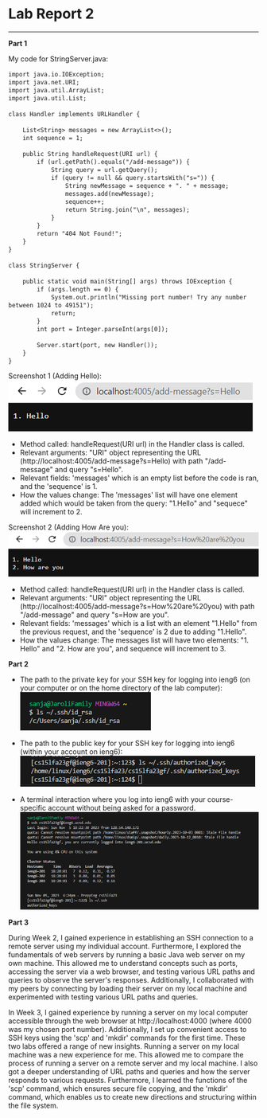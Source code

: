 # Lab Report 2
***

**Part 1** <br>

My code for StringServer.java:
```
import java.io.IOException;
import java.net.URI;
import java.util.ArrayList;
import java.util.List;

class Handler implements URLHandler {

    List<String> messages = new ArrayList<>();
    int sequence = 1;

    public String handleRequest(URI url) {
        if (url.getPath().equals("/add-message")) {
            String query = url.getQuery();
            if (query != null && query.startsWith("s=")) {
                String newMessage = sequence + ". " + message;
                messages.add(newMessage);
                sequence++;
                return String.join("\n", messages);
            }
        }
        return "404 Not Found!";
    }
}

class StringServer {
   
    public static void main(String[] args) throws IOException {
        if (args.length == 0) {
            System.out.println("Missing port number! Try any number between 1024 to 49151");
            return;
        }
        int port = Integer.parseInt(args[0]);

        Server.start(port, new Handler());
    }
}
```
Screenshot 1 (Adding Hello): <br>
![Image](AddingHello.png)	

* Method called: handleRequest(URI url) in the Handler class is called.
* Relevant arguments: "URI" object representing the URL (http://localhost:4005/add-message?s=Hello) with path "/add-message" and query "s=Hello".
* Relevant fields: 'messages' which is an empty list before the code is ran, and the 'sequence' is 1.
* How the values change: The 'messages' list will have one element added which would be taken from the query: "1.Hello" and "sequece" will increment to 2.

Screenshot 2 (Adding How Are you): <br>
![Image](AddingHowAreYou.png)	

* Method called: handleRequest(URI url) in the Handler class is called.
* Relevant arguments: "URI" object representing the URL (http://localhost:4005/add-message?s=How%20are%20you) with path "/add-message" and query "s=How are you".
* Relevant fields: 'messages' which is a list with an element "1.Hello" from the previous request, and the 'sequence' is 2 due to adding "1.Hello".
* How the values change: The messages list will have two elements: "1. Hello" and "2. How are you", and sequence will increment to 3.

**Part 2** <br>
* The path to the private key for your SSH key for logging into ieng6 (on your computer or on the home directory of the lab computer): <br>
![Image](PrivateKey.png)	

* The path to the public key for your SSH key for logging into ieng6 (within your account on ieng6): <br>
![Image](PublicKey.png)	

* A terminal interaction where you log into ieng6 with your course-specific account without being asked for a password.
![Image](TerminalInteraction.png)	

**Part 3** <br>

During Week 2, I gained experience in establishing an SSH connection to a remote server using my individual account. Furthermore, I explored the fundamentals of web servers by running a basic Java web server on my own machine. This allowed me to understand concepts such as ports, accessing the server via a web browser, and testing various URL paths and queries to observe the server's responses. Additionally, I collaborated with my peers by connecting by loading their server on my local machine and experimented with testing various URL paths and queries. <br>

In Week 3, I gained experience by running a server on my local computer accessible through the web browser at http://localhost:4000 (where 4000 was my chosen port number). Additionally, I set up convenient access to SSH keys using the 'scp' and 'mkdir' commands for the first time. These two labs offered a range of new insights. Running a server on my local machine was a new experience for me. This allowed me to compare the process of running a server on a remote server and my local machine. I also got a deeper understanding of URL paths and queries and how the server responds to various requests. Furthermore, I learned the functions of the 'scp' command, which ensures secure file copying, and the 'mkdir' command, which enables us to create new directions and structuring within the file system.




























